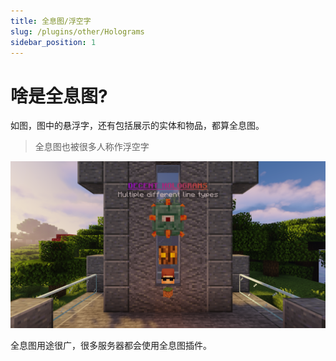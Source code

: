 ```yaml
---
title: 全息图/浮空字
slug: /plugins/other/Holograms
sidebar_position: 1
---
```


# 啥是全息图?

如图，图中的悬浮字，还有包括展示的实体和物品，都算全息图。

> 全息图也被很多人称作浮空字

![](_images/holo.png)

全息图用途很广，很多服务器都会使用全息图插件。
